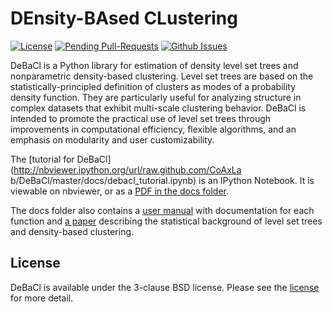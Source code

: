 DEnsity-BAsed CLustering
========================
[![License](http://img.shields.io/:license-bsd-blue.svg)](http://opensource.org/licenses/BSD-3-Clause)
[![Pending Pull-Requests](http://githubbadges.herokuapp.com/CoAxLab/DeBaCl/pulls)](https://github.com/CoAxLab/DeBaCl/pulls)
[![Github Issues](http://githubbadges.herokuapp.com/CoAxLab/DeBaCl/issues)](https://github.com/CoAxLab/DeBaCl/issues)

DeBaCl is a Python library for estimation of density level set trees and
nonparametric density-based clustering. Level set trees are based on the
statistically-principled definition of clusters as modes of a probability
density function. They are particularly useful for analyzing structure in
complex datasets that exhibit multi-scale clustering behavior. DeBaCl is
intended to promote the practical use of level set trees through improvements
in computational efficiency, flexible algorithms, and an emphasis on
modularity and user customizability.

The [tutorial for DeBaCl] (http://nbviewer.ipython.org/url/raw.github.com/CoAxLa
b/DeBaCl/master/docs/debacl_tutorial.ipynb) is an IPython Notebook. It is
viewable on nbviewer, or as a [PDF in the docs
folder](docs/debacl_tutorial.pdf).

The docs folder also contains a [user manual](docs/debacl_manual.pdf) with
documentation for each function and [a paper](docs/debacl_paper.pdf) describing
the statistical background of level set trees and density-based clustering.

License
-------
DeBaCl is available under the 3-clause BSD license. Please see the
[license](LICENSE.txt) for more detail.
